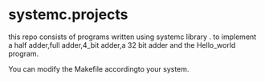 # systemc.projects
this repo consists of programs written using systemc library . to implement a half adder,full adder,4_bit adder,a 32 bit adder and the Hello_world program.

You can modify the Makefile accordingto your system.
